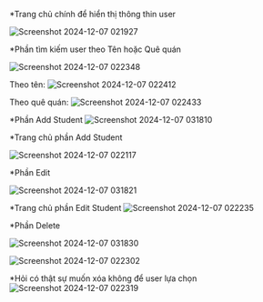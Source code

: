 *Trang chủ chính để hiển thị thông thin user

![Screenshot 2024-12-07 021927](https://github.com/user-attachments/assets/3282b160-ff3c-4f86-bfb3-33d4fa539130)

*Phần tìm kiếm user theo Tên hoặc Quê quán

![Screenshot 2024-12-07 022348](https://github.com/user-attachments/assets/14173598-49f5-47a4-b05a-83d3c1e5631e)

Theo tên: 
![Screenshot 2024-12-07 022412](https://github.com/user-attachments/assets/a123eb0e-0b46-4b78-a3e9-9a78d1935873)

Theo quê quán:
![Screenshot 2024-12-07 022433](https://github.com/user-attachments/assets/ff7cc4f7-8da3-4f69-b577-3fc067cf0918)

*Phần Add Student
![Screenshot 2024-12-07 031810](https://github.com/user-attachments/assets/0e06a77a-cb70-4721-86fa-4ba2891f459d)

*Trang chủ phần Add Student

![Screenshot 2024-12-07 022117](https://github.com/user-attachments/assets/ba99ccf9-6518-4a03-9378-86a6915a512d)

*Phần Edit

![Screenshot 2024-12-07 031821](https://github.com/user-attachments/assets/0be5a083-ed48-4d61-9e2f-82f732cab73a)

*Trang chủ phần Edit Student
![Screenshot 2024-12-07 022235](https://github.com/user-attachments/assets/9da43419-5cca-42fa-91fe-4fdde0d01774)

*Phần Delete

![Screenshot 2024-12-07 031830](https://github.com/user-attachments/assets/8e168ed7-0d17-44e9-9c84-82fe51c975c4)

![Screenshot 2024-12-07 022302](https://github.com/user-attachments/assets/13e0fbb9-bfb4-4e86-9217-955c2ac4f946)

*Hỏi có thật sự muốn xóa không để user lựa chọn
![Screenshot 2024-12-07 022319](https://github.com/user-attachments/assets/1b4741f1-cd16-4bb6-9e8c-1b491864e084)
